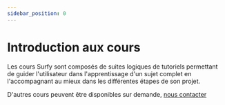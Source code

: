 ```yaml
---
sidebar_position: 0
---
```


# Introduction aux cours

Les cours Surfy sont composés de suites logiques de tutoriels permettant de guider l'utilisateur dans l'apprentissage d'un sujet complet en l'accompagnant au mieux dans les différentes étapes de son projet.

D'autres cours peuvent être disponibles sur demande, [nous contacter](https://www.surfy.pro/contact)





